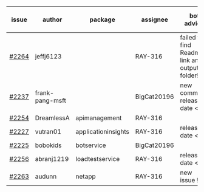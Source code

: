 | issue | author | package | assignee | bot advice | created date of issue | target release date | date from target |
| ------ | ------ | ------ | ------ | ------ | ------ | ------ | :-----: |
| [#2264](https://github.com/Azure/sdk-release-request/issues/2264) | jeffj6123 |   | RAY-316 | failed to find Readme link and output folder!  <br> | 11-29 | 12-01 | 0 |
| [#2237](https://github.com/Azure/sdk-release-request/issues/2237) | frank-pang-msft |   | BigCat20196 | new comment.  <br> release date < 2 ! <br> | 11-19 | 12-02 | 1 |
| [#2254](https://github.com/Azure/sdk-release-request/issues/2254) | DreamlessA | apimanagement | RAY-316 |   | 11-24 | 12-08 |   |
| [#2227](https://github.com/Azure/sdk-release-request/issues/2227) | vutran01 | applicationinsights | RAY-316 |   release date < 2 ! <br> | 11-17 | 12-01 | 0 |
| [#2225](https://github.com/Azure/sdk-release-request/issues/2225) | bobokids | botservice | BigCat20196 |   | 11-17 | 11-24 |   |
| [#2256](https://github.com/Azure/sdk-release-request/issues/2256) | abranj1219 | loadtestservice | RAY-316 |   release date < 2 ! <br> | 11-24 | 11-30 | 0 |
| [#2263](https://github.com/Azure/sdk-release-request/issues/2263) | audunn | netapp | RAY-316 | new issue ! <br> | 11-26 | 12-20 |   |

